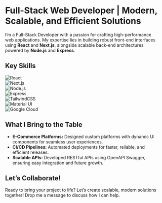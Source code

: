 # **Full-Stack Web Developer | Modern, Scalable, and Efficient Solutions**

I’m a Full-Stack Developer with a passion for crafting high-performance web applications. My expertise lies in building robust front-end interfaces using **React** and **Next.js**, alongside scalable back-end architectures powered by **Node.js** and **Express**.  

## **Key Skills**  
![React](https://img.shields.io/badge/-React-61DAFB?style=for-the-badge&logo=react&logoColor=white)  
![Next.js](https://img.shields.io/badge/-Next.js-000000?style=for-the-badge&logo=next.js&logoColor=white)  
![Node.js](https://img.shields.io/badge/-Node.js-339933?style=for-the-badge&logo=node.js&logoColor=white)  
![Express](https://img.shields.io/badge/-Express-000000?style=for-the-badge&logo=express&logoColor=white)  
![TailwindCSS](https://img.shields.io/badge/-TailwindCSS-06B6D4?style=for-the-badge&logo=tailwind-css&logoColor=white)  
![Material UI](https://img.shields.io/badge/-Material_UI-007FFF?style=for-the-badge&logo=mui&logoColor=white)  
![Google Cloud](https://img.shields.io/badge/-GCP-4285F4?style=for-the-badge&logo=google-cloud&logoColor=white)  

## **What I Bring to the Table**  
- **E-Commerce Platforms:** Designed custom platforms with dynamic UI components for seamless user experiences.  
- **CI/CD Pipelines:** Automated deployments for faster, reliable, and efficient releases.  
- **Scalable APIs:** Developed RESTful APIs using OpenAPI Swagger, ensuring easy integration and future growth.  

## **Let’s Collaborate!**  
Ready to bring your project to life? Let’s create scalable, modern solutions together! Drop me a message to discuss how I can help.  

